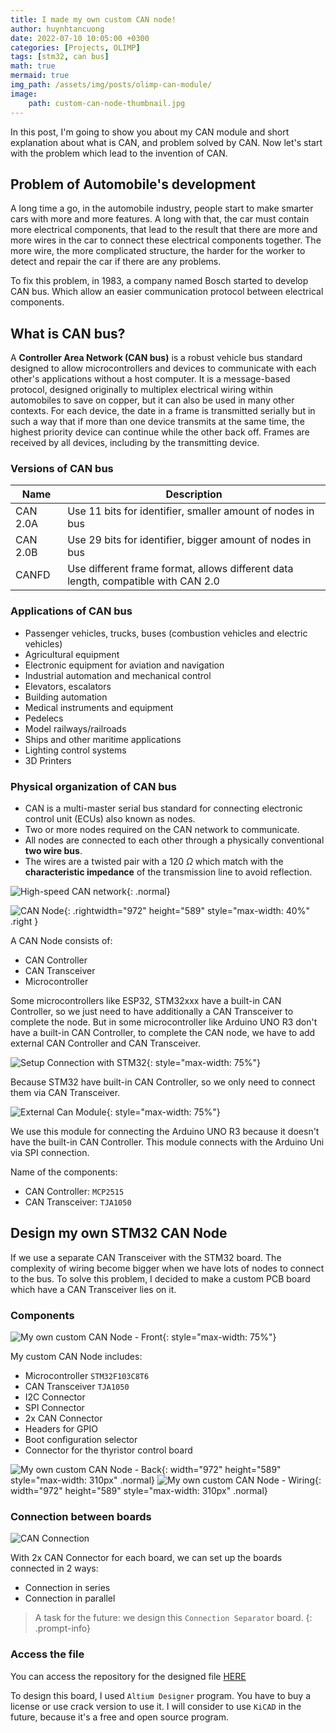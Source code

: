```yaml
---
title: I made my own custom CAN node!
author: huynhtancuong
date: 2022-07-10 10:05:00 +0300
categories: [Projects, OLIMP]
tags: [stm32, can bus]
math: true
mermaid: true
img_path: /assets/img/posts/olimp-can-module/
image: 
    path: custom-can-node-thumbnail.jpg
---
```




In this post, I'm going to show you about my CAN module and short explanation about what is CAN, and problem solved by CAN. Now let's start with the problem which lead to the invention of CAN.

## Problem of Automobile's development

A long time a go, in the automobile industry, people start to make smarter cars with more and more features. A long with that, the car must contain more electrical components, that lead to the result that there are more and more wires in the car to connect these electrical components together. The more wire, the more complicated structure, the harder for the worker to detect and repair the car if there are any problems.

To fix this problem, in 1983, a company named Bosch started to develop CAN bus. Which allow an easier communication protocol between electrical components.

## What is CAN bus? 

A **Controller Area Network (CAN bus)** is a robust vehicle bus standard designed to allow microcontrollers and devices to communicate with each other's applications without a host computer. It is a message-based protocol, designed originally to multiplex electrical wiring within automobiles to save on copper, but it can also be used in many other contexts. For each device, the date in a frame is transmitted serially but in such a way that if more than one device transmits at the same time, the highest priority device can continue while the other back off. Frames are received by all devices, including by the transmitting device.

### Versions of CAN bus

| Name     | Description                                                                       |
| -------- | --------------------------------------------------------------------------------- |
| CAN 2.0A | Use 11 bits for identifier, smaller amount of nodes in bus                     |
| CAN 2.0B | Use 29 bits for identifier, bigger amount of nodes in bus                      |
| CANFD    | Use different frame format, allows different data length, compatible with CAN 2.0 |

### Applications of CAN bus

* Passenger vehicles, trucks, buses (combustion vehicles and electric vehicles)
* Agricultural equipment
* Electronic equipment for aviation and navigation
* Industrial automation and mechanical control
* Elevators, escalators
* Building automation
* Medical instruments and equipment
* Pedelecs
* Model railways/railroads
* Ships and other maritime applications
* Lighting control systems
* 3D Printers

### Physical organization of CAN bus

* CAN is a multi-master serial bus standard for connecting electronic control unit (ECUs) also known as nodes. 
* Two or more nodes required on the CAN network to communicate. 
* All nodes are connected to each other through a physically conventional **two wire bus**.
* The wires are a twisted pair with a 120 $\Omega$ which match with the **characteristic impedance** of the transmission line to avoid reflection.

![High-speed CAN network](CAN_ISO11898-2_Network.png){: .normal}


![CAN Node](CAN_Node.png){: .rightwidth="972" height="589" style="max-width: 40%" .right } 

A CAN Node consists of:
* CAN Controller
* CAN Transceiver
* Microcontroller

Some microcontrollers like ESP32, STM32xxx have a built-in CAN Controller, so we just need to have additionally a CAN Transceiver to complete the node. But in some microcontroller like Arduino UNO R3 don't have a built-in CAN Controller, to complete the CAN node, we have to add external CAN Controller and CAN Transceiver. 

![Setup Connection with STM32](can-connection-stm32.jpg){: style="max-width: 75%"}

Because STM32 have built-in CAN Controller, so we only need to connect them via CAN Transceiver.

![External Can Module](external-can-module.jpg){: style="max-width: 75%"}

We use this module for connecting the Arduino UNO R3 because it doesn't have the built-in CAN Controller. This module connects with the Arduino Uni via SPI connection.

Name of the components: 
* CAN Controller: `MCP2515`
* CAN Transceiver: `TJA1050`

## Design my own STM32 CAN Node

If we use a separate CAN Transceiver with the STM32 board. The complexity of wiring become bigger when we have lots of nodes to connect to the bus. To solve this problem, I decided to make a custom PCB board which have a CAN Transceiver lies on it.


### Components

![My own custom CAN Node - Front](my-custom-can-node-front.jpg){: style="max-width: 75%"}

My custom CAN Node includes: 
* Microcontroller `STM32F103C8T6`
* CAN Transceiver `TJA1050`
* I2C Connector 
* SPI Connector
* 2x CAN Connector
* Headers for GPIO
* Boot configuration selector
* Connector for the thyristor control board

![My own custom CAN Node - Back](my-custom-can-node-back.jpg){: width="972" height="589" style="max-width: 310px" .normal}
![My own custom CAN Node - Wiring](my-custom-can-node-wiring.jpg){: width="972" height="589" style="max-width: 310px" .normal} 

### Connection between boards

![CAN Connection](physical-can-bus-2.jpg)

With 2x CAN Connector for each board, we can set up the boards connected in 2 ways:
* Connection in series
* Connection in parallel

> A task for the future:  we design this `Connection Separator` board.
{: .prompt-info}

### Access the file

You can access the repository for the designed file [HERE](https://github.com/huynhtancuong/Prj_Olymp_ReflowOven_CANNode_STM32)

To design this board, I used `Altium Designer` program. You have to buy a license or use crack version to use it. I will consider to use `KiCAD` in the future, because it's a free and open source program.